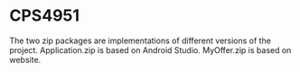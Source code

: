 # CPS4951
The two zip packages are implementations of different versions of the project.
Application.zip is based on Android Studio. 
MyOffer.zip is based on website.
